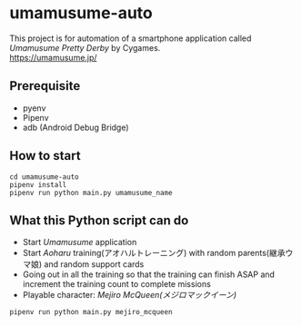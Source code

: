 # umamusume-auto

This project is for automation of a smartphone application called *Umamusume Pretty Derby* by Cygames.  
https://umamusume.jp/

## Prerequisite
* pyenv
* Pipenv
* adb (Android Debug Bridge)

## How to start
```
cd umamusume-auto
pipenv install
pipenv run python main.py umamusume_name
```

## What this Python script can do
* Start *Umamusume* application
* Start *Aoharu* training(アオハルトレーニング) with random parents(継承ウマ娘) and random support cards
* Going out in all the training so that the training can finish ASAP and increment the training count to complete missions
* Playable character: *Mejiro McQueen(メジロマックイーン)*

```
pipenv run python main.py mejiro_mcqueen
``` 

